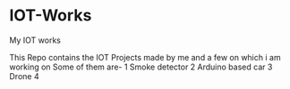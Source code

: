 # IOT-Works
My IOT works

This Repo contains the IOT Projects made by me and a few on which i am working on </n>
Some of them are-
1 Smoke detector 
2 Arduino based car
3 Drone 
4 
